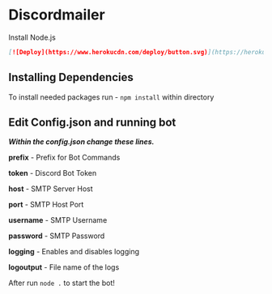 # Discordmailer

Install Node.js

```md
[![Deploy](https://www.herokucdn.com/deploy/button.svg)](https://heroku.com/deploy)
```

## Installing Dependencies 
 
To install needed packages run - `npm install`  within directory

## Edit Config.json and running bot
***Within the config.json change these lines.*** 

**prefix** - Prefix for Bot Commands

**token**  - Discord Bot Token 

**host** - SMTP Server Host 

**port** - SMTP Host Port

**username** - SMTP Username

**password** - SMTP Password 

**logging** - Enables and disables logging

**logoutput** - File name of the logs

After run `node .` to start the bot!
